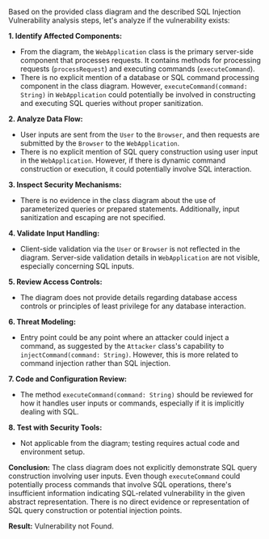 Based on the provided class diagram and the described SQL Injection Vulnerability analysis steps, let's analyze if the vulnerability exists:

**1. Identify Affected Components:**
   - From the diagram, the `WebApplication` class is the primary server-side component that processes requests. It contains methods for processing requests (`processRequest`) and executing commands (`executeCommand`). 
   - There is no explicit mention of a database or SQL command processing component in the class diagram. However, `executeCommand(command: String)` in `WebApplication` could potentially be involved in constructing and executing SQL queries without proper sanitization.

**2. Analyze Data Flow:**
   - User inputs are sent from the `User` to the `Browser`, and then requests are submitted by the `Browser` to the `WebApplication`.
   - There is no explicit mention of SQL query construction using user input in the `WebApplication`. However, if there is dynamic command construction or execution, it could potentially involve SQL interaction.

**3. Inspect Security Mechanisms:**
   - There is no evidence in the class diagram about the use of parameterized queries or prepared statements. Additionally, input sanitization and escaping are not specified.

**4. Validate Input Handling:**
   - Client-side validation via the `User` or `Browser` is not reflected in the diagram. Server-side validation details in `WebApplication` are not visible, especially concerning SQL inputs.

**5. Review Access Controls:**
   - The diagram does not provide details regarding database access controls or principles of least privilege for any database interaction.

**6. Threat Modeling:**
   - Entry point could be any point where an attacker could inject a command, as suggested by the `Attacker` class's capability to `injectCommand(command: String)`. However, this is more related to command injection rather than SQL injection.

**7. Code and Configuration Review:**
   - The method `executeCommand(command: String)` should be reviewed for how it handles user inputs or commands, especially if it is implicitly dealing with SQL.

**8. Test with Security Tools:**
   - Not applicable from the diagram; testing requires actual code and environment setup.

**Conclusion:**
The class diagram does not explicitly demonstrate SQL query construction involving user inputs. Even though `executeCommand` could potentially process commands that involve SQL operations, there's insufficient information indicating SQL-related vulnerability in the given abstract representation. There is no direct evidence or representation of SQL query construction or potential injection points.

**Result:** Vulnerability not Found.